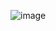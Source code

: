 
![image](https://github.com/TharunBalaji2004/arshgoyal-6companies-30days-challenge/assets/95350584/6daafdd7-12bd-4b22-ba46-8400cfcf10aa)
